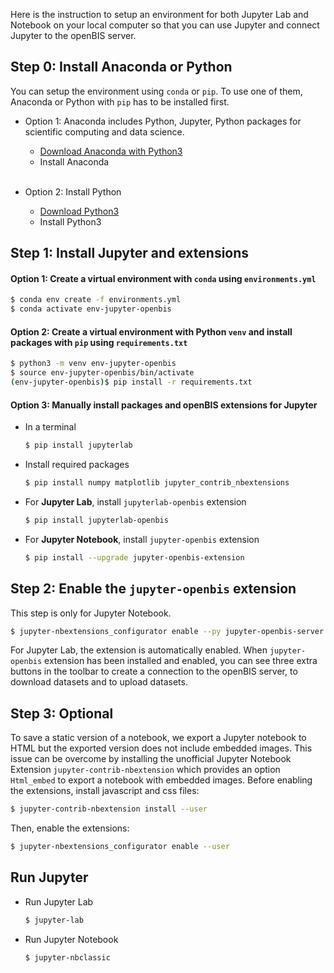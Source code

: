 Here is the instruction to setup an environment for both Jupyter Lab and Notebook on your local computer so that you can use Jupyter and connect Jupyter to the openBIS server. 

## Step 0: Install Anaconda or Python

You can setup the environment using `conda` or `pip`. To use one of them, Anaconda or Python with `pip` has to be installed first.

* Option 1: Anaconda includes Python, Jupyter, Python packages for scientific computing and data science.
    * [Download Anaconda with Python3](https://www.anaconda.com/products/individual)
    * Install Anaconda
    <br>

* Option 2: Install Python
    * [Download Python3](https://www.python.org/downloads/)
    * Install Python3

## Step 1: Install Jupyter and extensions

#### Option 1: Create a virtual environment with `conda` using `environments.yml`

```bash
$ conda env create -f environments.yml
$ conda activate env-jupyter-openbis
```

#### Option 2: Create a virtual environment with Python `venv` and install packages with `pip` using `requirements.txt`

```bash
$ python3 -m venv env-jupyter-openbis
$ source env-jupyter-openbis/bin/activate
(env-jupyter-openbis)$ pip install -r requirements.txt
```

#### Option 3: Manually install packages and openBIS extensions for Jupyter

* In a terminal
    
    ```bash
    $ pip install jupyterlab 
    ```

* Install required packages

    ```bash
    $ pip install numpy matplotlib jupyter_contrib_nbextensions
    ```

* For **Jupyter Lab**, install `jupyterlab-openbis` extension

    ```bash
    $ pip install jupyterlab-openbis
    ```

* For **Jupyter Notebook**, install `jupyter-openbis` extension

    ```bash
    $ pip install --upgrade jupyter-openbis-extension
    ```

## Step 2: Enable the `jupyter-openbis` extension

This step is only for Jupyter Notebook.

```bash
$ jupyter-nbextensions_configurator enable --py jupyter-openbis-server
```

For Jupyter Lab, the extension is automatically enabled. When `jupyter-openbis` extension has been installed and enabled, you can see three extra buttons in the toolbar to create a connection to the openBIS server, to download datasets and to upload datasets.

## Step 3: Optional

To save a static version of a notebook, we export a Jupyter notebook to HTML but the exported version does not include embedded images. This issue can be overcome by installing the unofficial Jupyter Notebook Extension `jupyter-contrib-nbextension` which provides an option `Html_embed` to export a notebook with embedded images. Before enabling the extensions, install javascript and css files:

```bash
$ jupyter-contrib-nbextension install --user
```
    
Then, enable the extensions:

```bash
$ jupyter-nbextensions_configurator enable --user
```

## Run Jupyter
* Run Jupyter Lab

    ```bash
    $ jupyter-lab
    ```
* Run Jupyter Notebook

    ```bash
    $ jupyter-nbclassic
    ```
    
